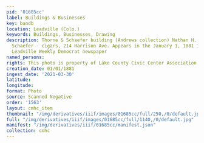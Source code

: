 ```yaml
---
pid: '01685cc'
label: Buildings & Businesses
key: bandb
location: Leadville (Colo.)
keywords: Buildings, Businesses, Drawing
description: Thorne & Schaefer building (Andrews collection) Nathan H. Thorne & Fred
  Schaefer - cigars, 214 Harrison Ave. Appears in the January 1, 1881 issue of the
  Leadville Weekly Democrat newspaper
named_persons: 
rights: This photo is property of Lake County Civic Center Association.
creation_date: 01/01/1881
ingest_date: '2021-03-30'
latitude: 
longitude: 
format: Photo
source: Scanned Negative
order: '1563'
layout: cmhc_item
thumbnail: "/img/derivatives/iiif/images/01685cc/full/250,/0/default.jpg"
full: "/img/derivatives/iiif/images/01685cc/full/1140,/0/default.jpg"
manifest: "/img/derivatives/iiif/01685cc/manifest.json"
collection: cmhc
---
```


